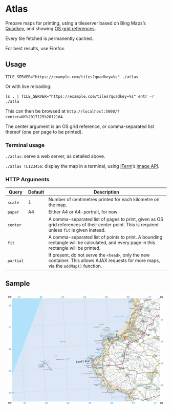 # Atlas

Prepare maps for printing, using a tileserver based on Bing Maps’s [Quadkey](https://docs.microsoft.com/en-us/bingmaps/articles/bing-maps-tile-system), and showing [OS grid references](https://en.wikipedia.org/wiki/Ordnance_Survey_National_Grid).

Every tile fetched is permanently cached.

For best results, use Firefox.

## Usage

```
TILE_SERVER="https://example.com/tiles?quadkey=%s" ./atlas
```

Or with live reloading:

```
ls . | TILE_SERVER="https://example.com/tiles?quadkey=%s" entr -r ./atla
```

This can then be browsed at `http://localhost:5000/?center=NY%2017125%2012104`.

The center argument is an OS grid reference, or comma-separated list thereof (one per page to be printed).

### Terminal usage

`./atlas`: serve a web server, as detailed above.

`./atlas TL123456`: display the map in a terminal, using [iTerm](https://www.iterm2.com)’s [image API](https://www.iterm2.com/documentation-images.html).

### HTTP Arguments

| **Query** | **Default** | **Description** |
|-|-|-|
| `scale` | 1 | Number of centimetres printed for each kilometre on the map. |
| `paper` | A4 | Either A4 or A4-portrait, for now |
| `center` |  | A comma-separated list of pages to print, given as OS grid references of their center point. This is required unless `fit` is given instead. |
| `fit` |  | A comma-separated list of points to print. A bounding rectangle will be calculated, and every page in this rectangle will be printed. |
| `partial` |  | If present, do not serve the `<head>`, only the new container. This allows AJAX requests for more maps, via the `addMap()` function. |

## Sample

![](sample.jpg)
